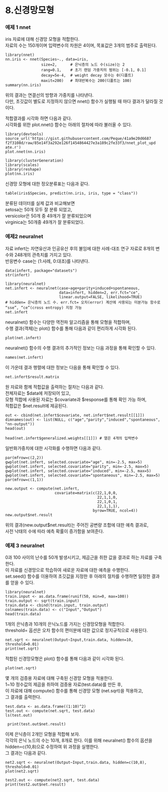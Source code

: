 # 8.신경망모형

### 예제 1 nnet
iris 자료에 대해 신경망 모형을 적합한다.  
자료의 수는 150개이며 입력변수의 차원은 4이며, 목표값은 3개의 범주로 출력된다.
```{r ex_1_1}
library(nnet)
nn.iris <- nnet(Species~., data=iris,
                size=2,      # 은닉층의 노드 수(size)는 2
                rang=0.1,    # 초기 랜덤 가중치의 범위는 [-0.1, 0.1]
                decay=5e-4,  # weight decay 모수는 0(디폴트)
                maxit=200)   # 최대반복수는 200(디폴트는 100)
summary(nn.iris)
```
위의 결과는 연결선의 방향과 가중치를 나타낸다.  
다만, 초깃값이 별도로 지정하지 않으면 nnet() 함수가 실행될 때 마다 결과가 달라질 것이다.  
  
적합결과를 시각화 하면 다음과 같다.  
시각화를 위한 plot.nnet() 함수는 아래의 절차에 따라 불러올 수 있다.  
```{r ex_1_2}
library(devtools)
source_url('https://gist.githubusercontent.com/Peque/41a9e20d6687
f2f3108d/raw/85e14f3a292e126f1454864427e3a189c2fe33f3/nnet_plot_upd
ate.r')
plot.nnet(nn.iris)
```
```{r ex_1_3}
library(clusterGeneration)
library(scales)
library(reshape)
plot(nn.iris)
```
신경망 모형에 대한 정오분류표는 다음과 같다.  
```{r ex_1_4}
table(iris$Species, predict(nn.iris, iris, type = "class"))
```
분류된 데이터를 실제 값과 비교해보면  
setosa는 50개 모두 잘 분류 되었고,  
versicolor은 50개 중 49개가 잘 분류되었으며  
virginica는 50개중 49개가 잘 분류되었다.

### 예제2 neuralnet
자료 infert는 자연유산과 인공유산 후의 불임에 대한 사례-대조 연구 자료로 8개의 변수와 248개의 관측치를 가지고 있다.  
반응변수 case는 (1:사례, 0:대조)를 나타낸다.
```{r ex_2_1}
data(infert, package="datasets")
str(infert)
```
```{r ex_2_2}
library(neuralnet)
net.infert <- neuralnet(case~age+parity+induced+spontaneous,
                        data=infert, hidden=2, err.fct="ce",
                        linear.output=FALSE, likelihood=TRUE)
# hidden= 은닉층의 노드 수. err.fct= 오차(error) 계산에 사용되는 미분가능 함수로 “sse”, “ce”(cross entropy) 지정 가능
net.infert
```
neuralnet() 함수는 다양한 역전파 알고리즘을 통해 모형을 적합하며,  
수행 결과(객체)는 plot() 함수를 통해 다음과 같이 편리하게 시각화 된다.
```{r ex_2_3}
plot(net.infert)
```
neuralnet() 함수의 수행 결과의 추가적인 정보는 다음 과정을 통해 확인할 수 있다.
```{r ex_2_4}
names(net.infert)
```
이 가운데 결과 행렬에 대한 정보는 다음을 통해 확인할 수 있다.
```{r ex_2_5}
net.infert$result.matrix
```
원 자료와 함께 적합값을 출력하는 절차는 다음과 같다.  
전체자료는 $data에 저장되어 있고,  
모형 적합에 사용된 자료는 $covariate과 $response를 통해 확인 가능 하며,  
적합값은 $net.result에 제공된다.
```{r ex_2_6}
out <- cbind(net.infert$covariate, net.infert$net.result[[1]])
dimnames(out) <- list(NULL, c("age","parity","induced","spontaneous", "nn-output"))
head(out)
```
```{r ex_2_7}
head(net.infert$generalized.weights[[1]]) # 열은 4개의 입력변수
```
일반화가중치에 대한 시각화를 수행하면 다음과 같다.
```{r ex_2_8}
par(mfrow=c(2,2))
gwplot(net.infert, selected.covariate="age", min=-2.5, max=5)
gwplot(net.infert, selected.covariate="parity", min=-2.5, max=5)
gwplot(net.infert, selected.covariate="induced", min=-2.5, max=5)
gwplot(net.infert, selected.covariate="spontaneous", min=-2.5, max=5)
par(mfrow=c(1,1))
```
```{r ex_2_9}
new.output <- compute(net.infert, 
                      covariate=matrix(c(22,1,0,0,
                                         22,1,1,0,
                                         22,1,0,1,
                                         22,1,1,1),
                                       byrow=TRUE, ncol=4))
new.output$net.result
```
위의 결과(new.output$net.result)는 주어진 공변량 조합에 대한 예측 결과로,  
사전 낙태의 수에 따라 예측 확률이 증가함을 보여준다.


### 예제 3 neuralnet
0과 100 사이의 난수를 50개 발생시키고, 제곱근을 취한 값을 결과로 하는 자료를 구축한다.   
이 자료를 신경망으로 학습하여 새로운 자료에 대한 예측을 수행한다.  
set.seed() 함수를 이용하여 초깃값을 지정한 후 아래의 절차를 수행하면 일정한 결과를 얻을 수 있다.
```{r ex_3_1}
library(neuralnet)
train.input <- as.data.frame(runif(50, min=0, max=100))
train.output <- sqrt(train.input)
train.data <- cbind(train.input, train.output)
colnames(train.data) <- c("Input","Output")
head(train.data)
```
1개의 은닉층과 10개의 은닉노드를 가지는 신경망모형을 적합한다.  
threshold= 옵션은 오차 함수의 편미분에 대한 값으로 정지규칙으로 사용된다.
```{r ex_3_2}
net.sqrt <- neuralnet(Output~Input,train.data, hidden=10, threshold=0.01)
print(net.sqrt)
```
적합된 신경망모형은 plot() 함수를 통해 다음과 같이 시각화 된다.
```{r ex_3_3}
plot(net.sqrt)
```
몇 개의 검증용 자료에 대해 구축된 신경망 모형을 적용한다.  
1~10 정수값의 제곱을 취하여 검증용 자료(test.data)를 만든 후,  
이 자료에 대해 compute() 함수를 통해 신경망 모형 (net.sqrt)을 적용하고,  
그 결과를 출력한다.
```{r ex_3_4}
test.data <- as.data.frame((1:10)^2)
test.out <- compute(net.sqrt, test.data)
ls(test.out)
```
```{r ex_3_5}
 print(test.out$net.result)
```
이제 은닉층이 2개인 모형을 적합해 보자.  
각각의 은닉 노드의 수는 10개, 8개로 한다. 이를 위해 neuralnet() 함수의 옵션을 hidden=c(10,8)으로 수정하여 위 과정을 실행한다.   
그 결과는 다음과 같다.
```{r ex_3_6}
net2.sqrt <- neuralnet(Output~Input,train.data, hidden=c(10,8), threshold=0.01)
plot(net2.sqrt)
```
```{r ex_3_7}
test2.out <- compute(net2.sqrt, test.data)
print(test2.out$net.result)
```
